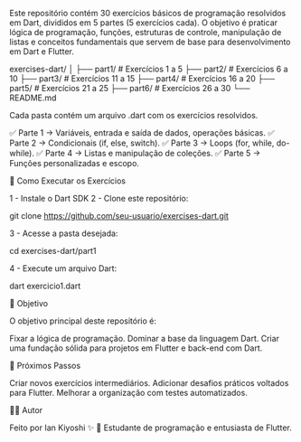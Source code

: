 Este repositório contém 30 exercícios básicos de programação resolvidos em Dart, divididos em 5 partes (5 exercícios cada). O objetivo é praticar lógica de programação, funções, estruturas de controle, manipulação de listas e conceitos fundamentais que servem de base para desenvolvimento em Dart e Flutter.

exercises-dart/
│
├── part1/   # Exercícios 1 a 5
├── part2/   # Exercícios 6 a 10
├── part3/   # Exercícios 11 a 15
├── part4/   # Exercícios 16 a 20
├── part5/   # Exercícios 21 a 25
├── part6/   # Exercícios 26 a 30
└── README.md

Cada pasta contém um arquivo .dart com os exercícios resolvidos.

✅ Parte 1 → Variáveis, entrada e saída de dados, operações básicas.
✅ Parte 2 → Condicionais (if, else, switch).
✅ Parte 3 → Loops (for, while, do-while).
✅ Parte 4 → Listas e manipulação de coleções.
✅ Parte 5 → Funções personalizadas e escopo.

🚀 Como Executar os Exercícios

1 - Instale o Dart SDK
2 - Clone este repositório:

git clone https://github.com/seu-usuario/exercises-dart.git


3 - Acesse a pasta desejada:

cd exercises-dart/part1

4 - Execute um arquivo Dart:

dart exercicio1.dart

🎯 Objetivo

O objetivo principal deste repositório é:

Fixar a lógica de programação.
Dominar a base da linguagem Dart.
Criar uma fundação sólida para projetos em Flutter e back-end com Dart.

📌 Próximos Passos

Criar novos exercícios intermediários.
Adicionar desafios práticos voltados para Flutter.
Melhorar a organização com testes automatizados.

🧑‍💻 Autor

Feito por Ian Kiyoshi ✨
📍 Estudante de programação e entusiasta de Flutter.
